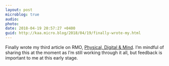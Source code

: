 ```yaml
---
layout: post
microblog: true
audio: 
photo: 
date: 2018-04-19 20:57:27 +0400
guid: http://kaa.micro.blog/2018/04/19/finally-wrote-my.html
---
```

Finally wrote my third article on RMO, [Physical, Digital & Mind](http://www.rmo.life/physical-digital-and-mind). I’m mindful of sharing this at the moment as I’m still working through it all, but feedback is important to me at this early stage.
